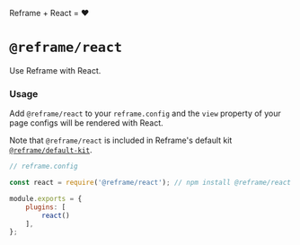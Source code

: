 Reframe + React = :heart:

# `@reframe/react`

Use Reframe with React.

### Usage

Add `@reframe/react` to your `reframe.config` and the `view` property of your page configs will be rendered with React.

Note that `@reframe/react` is included in Reframe's default kit [`@reframe/default-kit`](/default-kit).

~~~js
// reframe.config

const react = require('@reframe/react'); // npm install @reframe/react

module.exports = {
    plugins: [
        react()
    ],
};
~~~
